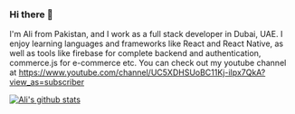### Hi there 👋

I'm Ali from Pakistan, and I work as a full stack developer in Dubai, UAE. I enjoy learning languages and frameworks like React and React Native, as well as tools like firebase for complete backend and authentication, commerce.js for e-commerce etc. You can check out my youtube channel at https://www.youtube.com/channel/UC5XDHSUoBC11Kj-iIpx7QkA?view_as=subscriber

[![Ali's github stats](https://github-readme-stats.vercel.app/api?username=ReBaseWeb)](https://github.com/ReBaseWeb/github-readme-stats)
